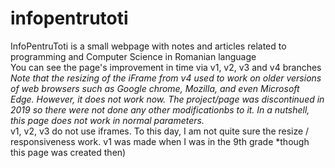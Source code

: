 # infopentrutoti
InfoPentruToti is a small webpage with notes and articles related to programming and Computer Science in Romanian language <br>
You can see the page's improvement in time via v1, v2, v3 and v4 branches <br>
<i> Note that the resizing of the iFrame from v4 used to work on older versions of web browsers such as Google chrome, Mozilla, and even Microsoft Edge. However, it does not work now. The project/page was discontinued in 2019 so there were not done any other modificationbs to it. In a nutshell, this page does not work in normal parameters. </i> <br>
v1, v2, v3 do not use iframes. To this day, I am not quite sure the resize / responsiveness work. v1 was made when I was in the 9th grade *though this page was created then)
